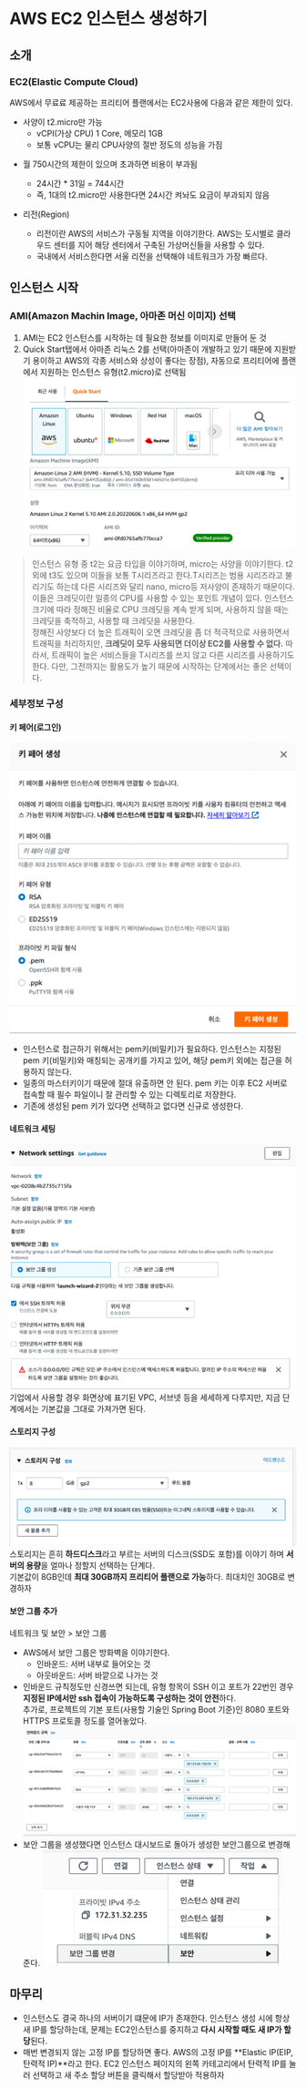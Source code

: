 # AWS EC2 인스턴스 생성하기
## 소개
### EC2(Elastic Compute Cloud)

AWS에서 무료료 제공하는 프리티어 플랜에서는 EC2사용에 다음과 같은 제한이 있다.
* 사양이 t2.micro만 가능
  * vCPI(가상 CPU) 1 Core, 메모리 1GB
  * 보통 vCPU는 물리 CPU사양의 절반 정도의 성능을 가짐

- 월 750시간의 제한이 있으며 초과하면 비용이 부과됨 
  - 24시간 * 31일 = 744시간 
  - 즉, 1대의 t2.micro만 사용한다면 24시간 켜놔도 요금이 부과되지 않음

- 리전(Region)
  - 리전이란 AWS의 서비스가 구동될 지역을 이야기한다. AWS는 도시별로 클라우드 센터를 지어 해당 센터에서 구축된 가상머신들을 사용할 수 있다. 
  - 국내에서 서비스한다면 서울 리전을 선택해야 네트워크가 가장 빠르다.

## 인스턴스 시작
### AMI(Amazon Machin Image, 아마존 머신 이미지) 선택
1. AMI는 EC2 인스턴스를 시작하는 데 필요한 정보를 이미지로 만들어 둔 것
2. Quick Start탭에서 아마존 리눅스 2를 선택(아마존이 개발하고 있기 때문에 지원받기 용이하고 AWS의 각종 서비스와 상성이 좋다는 장점), 자동으로 프리티어에 플랜에서 지원하는 인스턴스 유형(t2.micro)로 선택됨  
![1.png](./images/1.png)

> 인스턴스 유형 중 t2는 요금 타입을 이야기하며, micro는 사양을 이야기한다. t2외에 t3도 있으며 이들을 보통 T시리즈라고 한다.T시리즈는 범용 시리즈라고 불리기도 하는데 다른 시리즈와 달리 nano, micro등 저사양이 존재하기 때문이다.이들은 크레딧이란 일종의 CPU를 사용할 수 있는 포인트 개념이 있다. 인스턴스 크기에 따라 정해진 비율로 CPU 크레딧을 계속 받게 되며, 사용하지 않을 때는 크레딧을 축적하고, 사용할 때 크레딧을 사용한다.  
정해진 사양보다 더 높은 트래픽이 오면 크레딧을 좀 더 적극적으로 사용하면서 트래픽을 처리하지만, **크레딧이 모두 사용되면 더이상 EC2를 사용할 수 없다.** 따라서, 트래픽이 높은 서비스들을 T시리즈를 쓰지 않고 다른 시리즈를 사용하기도 한다. 다만, 그전까지는 활용도가 높기 때문에 시작하는 단계에서는 좋은 선택이다.  

### 세부정보 구성

#### 키 페어(로그인)
![2.png](./images/2.png)
- 인스턴스로 접근하기 위해서는 pem키(비밀키)가 필요하다. 인스턴스는 지정된 pem 키(비밀키)와 매칭되는 공개키를 가지고 있어, 해당 pem키 외에는 접근을 허용하지 않는다.
- 일종의 마스터키이기 때문에 절대 유출하면 안 된다. pem 키는 이후 EC2 서버로 접속할 때 필수 파일이니 잘 관리할 수 있는 디렉토리로 저장한다.
- 기존에 생성된 pem 키가 있다면 선택하고 없다면 신규로 생성한다.

#### 네트워크 세팅
![3.png](./images/3.png)
기업에서 사용할 경우 화면상에 표기된 VPC, 서브넷 등을 세세하게 다루지만, 지금 단계에서는 기본값을 그대로 가져가면 된다.

#### 스토리지 구성
![4.png](./images/4.png)
스토리지는 흔히 **하드디스크**라고 부르는 서버의 디스크(SSD도 포함)를 이야기 하며 **서버의 용량**을 얼마나 정할지 선택하는 단계다.  
기본값이 8GB인데 **최대 30GB까지 프리티어 플랜으로 가능**하다. 최대치인 30GB로 변경하자

#### 보안 그룹 추가
네트워크 및 보안 > 보안 그룹
- AWS에서 보안 그룹은 방화벽을 이야기한다.
  - 인바운드: 서버 내부로 들어오는 것 
  - 아웃바운드: 서버 바깥으로 나가는 것
- 인바운드 규칙정도만 신경쓰면 되는데, 유형 항목이 SSH 이고 포트가 22번인 경우 **지정된 IP에서만 ssh 접속이 가능하도록 구성하는 것이 안전**하다.  
추가로, 프로젝트의 기본 포트(사용할 기술인 Spring Boot 기준)인 8080 포트와 HTTPS 프로토콜 정도를 열어놓았다.
![5.png](./images/5.png)
- 보안 그룹을 생성했다면 인스턴스 대시보드로 돌아가 생성한 보안그룹으로 변경해준다.
![6.png](./images/6.png)

## 마무리
- 인스턴스도 결국 하나의 서버이기 떄문에 IP가 존재한다. 인스턴스 생성 시에 항상 새 IP를 할당하는데, 문제는 EC2인스턴스를 중지하고 **다시 시작할 때도 새 IP가 할당**된다.
- 매번 변경되지 않는 고정 IP를 할당하면 좋다. AWS의 고정 IP를 **Elastic IP(EIP, 탄력적 IP)**라고 한다. EC2 인스턴스 페이지의 왼쪽 카테고리에서 탄력적 IP를 눌러 선택하고 새 주소 할당 버튼을 클릭해서 할당받아 적용하자
